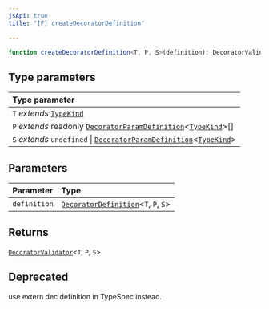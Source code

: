 ```yaml
---
jsApi: true
title: "[F] createDecoratorDefinition"

---
```

```ts
function createDecoratorDefinition<T, P, S>(definition): DecoratorValidator<T, P, S>
```

## Type parameters

| Type parameter |
| :------ |
| `T` *extends* [`TypeKind`](../type-aliases/TypeKind.md) |
| `P` *extends* readonly [`DecoratorParamDefinition`](../interfaces/DecoratorParamDefinition.md)<[`TypeKind`](../type-aliases/TypeKind.md)\>[] |
| `S` *extends* `undefined` \| [`DecoratorParamDefinition`](../interfaces/DecoratorParamDefinition.md)<[`TypeKind`](../type-aliases/TypeKind.md)\> |

## Parameters

| Parameter | Type |
| :------ | :------ |
| `definition` | [`DecoratorDefinition`](../interfaces/DecoratorDefinition.md)<`T`, `P`, `S`\> |

## Returns

[`DecoratorValidator`](../interfaces/DecoratorValidator.md)<`T`, `P`, `S`\>

## Deprecated

use extern dec definition in TypeSpec instead.
